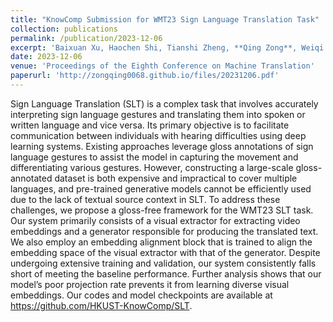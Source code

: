 ```yaml
---
title: "KnowComp Submission for WMT23 Sign Language Translation Task"
collection: publications
permalink: /publication/2023-12-06
excerpt: 'Baixuan Xu, Haochen Shi, Tianshi Zheng, **Qing Zong**, Weiqi Wang, Zhaowei Wang, Yangqiu Song'
date: 2023-12-06
venue: 'Proceedings of the Eighth Conference on Machine Translation'
paperurl: 'http://zongqing0068.github.io/files/20231206.pdf'
---
```


Sign Language Translation (SLT) is a complex task that involves accurately interpreting sign language gestures and translating them into spoken or written language and vice versa. Its primary objective is to facilitate communication between individuals with hearing difficulties using deep learning systems. Existing approaches leverage gloss annotations of sign language gestures to assist the model in capturing the movement and differentiating various gestures. However, constructing a large-scale gloss-annotated dataset is both expensive and impractical to cover multiple languages, and pre-trained generative models cannot be efficiently used due to the lack of textual source context in SLT. To address these challenges, we propose a gloss-free framework for the WMT23 SLT task. Our system primarily consists of a visual extractor for extracting video embeddings and a generator responsible for producing the translated text. We also employ an embedding alignment block that is trained to align the embedding space of the visual extractor with that of the generator. Despite undergoing extensive training and validation, our system consistently falls short of meeting the baseline performance. Further analysis shows that our model’s poor projection rate prevents it from learning diverse visual embeddings. Our codes and model checkpoints are available at https://github.com/HKUST-KnowComp/SLT.
